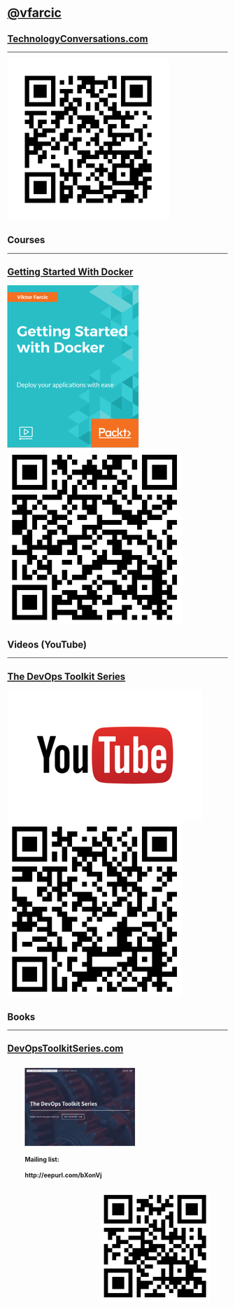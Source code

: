 <!-- .slide: data-background="../img/products/twitter.png" data-background-size="contain" -->
# [@vfarcic](https://twitter.com/vfarcic)


## [TechnologyConversations.com](http://technologyconversations.com)

---

![TechnologyConversations.com](../img/qr/technology-conversations.jpg)


## Courses

---

## [Getting Started With Docker](https://www.packtpub.com/application-development/getting-started-docker-video)

[![](../img/products/packt-video.png)](https://www.packtpub.com/application-development/getting-started-docker-video) ![](../img/qr/packt-video.png)


## Videos (YouTube)

---

## [The DevOps Toolkit Series](https://www.youtube.com/channel/UCfz8x0lVzJpb_dgWm9kPVrw)

[![](../img/youtube.png)](https://www.youtube.com/channel/UCfz8x0lVzJpb_dgWm9kPVrw) ![](../img/qr/youtube.png)


## Books

---

## [DevOpsToolkitSeries.com](http://www.devopstoolkitseries.com/)

<figure style="width: 50%; height: 50%; float: left;">
    <a href="https://www.devopstoolkitseries.com/">
        <img src="../img/devops-toolkit-series.png"/>
    </a>
    <h4>Mailing list:</h4>
    <strong>http://eepurl.com/bXonVj</strong>
</figure>
<figure style="width: 50%; height: 50%; float: right;">
    <a href="https://www.devopstoolkitseries.com/">
        <img src="../img/qr/devops-toolkit-series.png"/>
    </a>
</figure>
